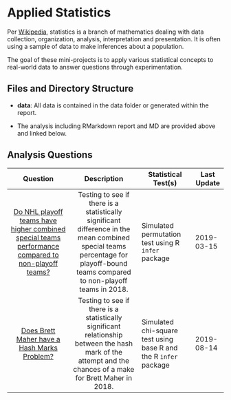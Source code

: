 
<!-- README.md is generated from README.Rmd. Please edit that file -->

# Applied Statistics

Per [Wikipedia](https://en.wikipedia.org/wiki/Statistics), statistics is
a branch of mathematics dealing with data collection, organization,
analysis, interpretation and presentation. It is often using a sample of
data to make inferences about a population.

The goal of these mini-projects is to apply various statistical concepts
to real-world data to answer questions through experimentation.

## Files and Directory Structure

  - **data**: All data is contained in the data folder or generated
    within the report.

  - The analysis including RMarkdown report and MD are provided above
    and linked
below.

## Analysis Questions

|                                                                                                         Question                                                                                                         |                                                                                  Description                                                                                   | Statistical Test(s)                                              | Last Update |
| :----------------------------------------------------------------------------------------------------------------------------------------------------------------------------------------------------------------------: | :----------------------------------------------------------------------------------------------------------------------------------------------------------------------------: | ---------------------------------------------------------------- | ----------- |
| [Do NHL playoff teams have higher combined special teams performance compared to non-playoff teams?](https://github.com/bclark86/stats-fun/blob/master/nhl_playoffs_vs_specialteams/nhl_team_scoring_hypothesis_test.md) | Testing to see if there is a statistically significant difference in the mean combined special teams percentage for playoff-bound teams compared to non-playoff teams in 2018. | Simulated permutation test using R `infer` package               | 2019-03-15  |
|                      [Does Brett Maher have a Hash Marks Problem?](http://htmlpreview.github.io/?https://github.com/bclark86/stats-fun/blob/master/nfl_hashmark_problem/nfl_hashmark_problem.html)                       |          Testing to see if there is a statistically significant relationship between the hash mark of the attempt and the chances of a make for Brett Maher in 2018.           | Simulated chi-square test using base R and the R `infer` package | 2019-08-14  |
